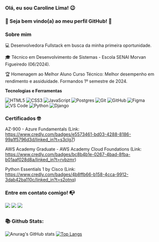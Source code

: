 <h3> Olá, eu sou Caroline Lima! 😉 </h3> 
<h3>🌱 Seja bem vindo(a) ao meu perfil GitHub! 👋  </h3>  
<h4></h4> 

### Sobre mim

💻 Desenvolvedora Fullstack em busca da minha primeira oportunidade.

🎓 Técnico em Desenvolvimento de Sistemas - Escola SENAI Morvan Figueiredo (06/2024).

🏆 Homenagem ao Melhor Aluno Curso Técnico: Melhor desempenho em rendimento e assiduidade. Formandos 1º semestre de 2024.

**Tecnologias e Ferramentas**

![HTML5](https://img.shields.io/badge/html5-%23E34F26.svg?style=for-the-badge&logo=html5&logoColor=white)
![CSS3](https://img.shields.io/badge/css3-%231572B6.svg?style=for-the-badge&logo=css3&logoColor=white)
![JavaScript](https://img.shields.io/badge/javascript-%23323330.svg?style=for-the-badge&logo=javascript&logoColor=%23F7DF1E)
![Postgres](https://img.shields.io/badge/postgres-%23316192.svg?style=for-the-badge&logo=postgresql&logoColor=white)
![Git](https://img.shields.io/badge/git-%23F05033.svg?style=for-the-badge&logo=git&logoColor=white)
![GitHub](https://img.shields.io/badge/github-%23121011.svg?style=for-the-badge&logo=github&logoColor=white)
![Figma](https://img.shields.io/badge/figma-%23F24E1E.svg?style=for-the-badge&logo=figma&logoColor=white)
![VS Code](https://img.shields.io/badge/VS%20Code-0078d7.svg?style=for-the-badge&logo=visual-studio-code&logoColor=white)
![Python](https://img.shields.io/badge/Python-3776AB.svg?style=for-the-badge&logo=python&logoColor=white)
![Django](https://img.shields.io/badge/Django-092E20.svg?style=for-the-badge&logo=django&logoColor=white)

### Certificados 🤓

AZ-900 - Azure Fundamentals (Link: https://www.credly.com/badges/e5573461-bd03-4288-8186-99a1f5796d3d/linked_in?t=s3clg7)

AWS Academy Graduate - AWS Academy Cloud Foundations (Link: https://www.credly.com/badges/bc8b4b1e-0267-4bad-8fba-b01aaf028d8a/linked_in?t=rvbzmr)

Python Essentials 1 by Cisco (Link: https://www.credly.com/badges/4b8ffb66-b158-4cca-9912-3dab42ba110c/linked_in?t=s2otnq)

  

  ### Entre em contato comigo! 📭

  <a href="https://www.linkedin.com/in/caroline-lima-1387851b5/" target="_blank"><img src="https://img.shields.io/badge/-LinkedIn-%230077B5?style=for-the-badge&logo=linkedin&logoColor=white" target="_blank"></a>
  <a href = "mailto:carolinelima.santos15@gmail.com"><img src="https://img.shields.io/badge/Gmail-D14836?style=for-the-badge&logo=gmail&logoColor=white" target="_blank"></a>
  <a href="https://instagram.com/carolinedls_" target="_blank"><img src="https://img.shields.io/badge/-Instagram-%23E4405F?style=for-the-badge&logo=instagram&logoColor=white" target="_blank"></a>
  
  ##
  <h3> 📚 Github Stats: <br></h3>
   
<!--cartao responsivo-->
![Anurag's GitHub stats](https://github-readme-stats.vercel.app/api?username=Caroline-Lim4&show_icons=true&theme=transparent)
[![Top Langs](https://github-readme-stats.vercel.app/api/top-langs/?username=Caroline-Lim4&layout=compact)](https://github.com/Caroline-Lim4/github-readme-stats)

